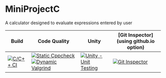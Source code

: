 # MiniProjectC

A calculator designed to evaluate expressions entered by user

Build | Code Quality | Unity | [Git Inspector](using github.io option)
------|----------|-------|--------------
[![C/C++ CI](https://github.com/AnnaroseK/MiniProjectC/actions/workflows/c-cpp.yml/badge.svg)](https://github.com/AnnaroseK/MiniProjectC/actions/workflows/c-cpp.yml) | [![Static Cppcheck](https://github.com/AnnaroseK/MiniProjectC/actions/workflows/cppcheck.yml/badge.svg)](https://github.com/AnnaroseK/MiniProjectC/actions/workflows/cppcheck.yml) [![Dynamic Valgrind](https://github.com/AnnaroseK/MiniProjectC/actions/workflows/CodeQuality_Dynamic.yml/badge.svg)](https://github.com/AnnaroseK/MiniProjectC/actions/workflows/CodeQuality_Dynamic.yml)| [![Unity - Unit Testing](https://github.com/AnnaroseK/MiniProjectC/actions/workflows/unity.yml/badge.svg)](https://github.com/AnnaroseK/MiniProjectC/actions/workflows/unity.yml)| [![Git Inspector](https://github.com/AnnaroseK/MiniProjectC/actions/workflows/gitinspector.yml/badge.svg)](https://github.com/AnnaroseK/MiniProjectC/actions/workflows/gitinspector.yml)

